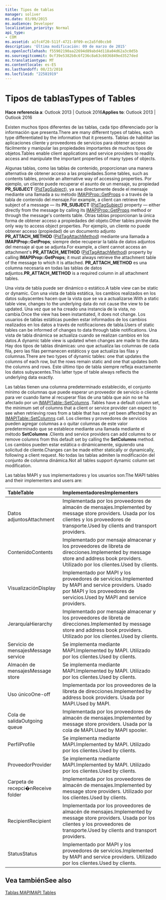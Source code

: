 ```yaml
---
title: Tipos de tablas
manager: soliver
ms.date: 03/09/2015
ms.audience: Developer
localization_priority: Normal
api_type:
- COM
ms.assetid: a1fc4f20-511f-4721-8f09-ec2a5fd0ccb0
description: 'Última modificación: 09 de marzo de 2015'
ms.openlocfilehash: f55902190aa22694d89abd4d118a04d62a3c0d5b
ms.sourcegitcommit: 0cf39e5382b8c6f236c8a63c6036849ed3527ded
ms.translationtype: MT
ms.contentlocale: es-ES
ms.lasthandoff: 08/23/2018
ms.locfileid: "22581919"
---
```

# <a name="types-of-tables"></a><span data-ttu-id="ce060-103">Tipos de tablas</span><span class="sxs-lookup"><span data-stu-id="ce060-103">Types of Tables</span></span>

  
  
<span data-ttu-id="ce060-104">**Hace referencia a**: Outlook 2013 | Outlook 2016</span><span class="sxs-lookup"><span data-stu-id="ce060-104">**Applies to**: Outlook 2013 | Outlook 2016</span></span> 
  
<span data-ttu-id="ce060-105">Existen muchos tipos diferentes de las tablas, cada tipo diferenciado por la información que presenta.</span><span class="sxs-lookup"><span data-stu-id="ce060-105">There are many different types of tables, each type differentiated by the information that it presents.</span></span> <span data-ttu-id="ce060-106">Tablas de habilitar las aplicaciones cliente y proveedores de servicios para obtener acceso fácilmente y manipular las propiedades importantes de muchos tipos de objetos.</span><span class="sxs-lookup"><span data-stu-id="ce060-106">Tables enable client applications and service providers to readily access and manipulate the important properties of many types of objects.</span></span> 
  
<span data-ttu-id="ce060-107">Algunas tablas, como las tablas de contenido, proporcionan una manera alternativa de obtener acceso a las propiedades.</span><span class="sxs-lookup"><span data-stu-id="ce060-107">Some tables, such as contents tables, provide an alternative way of accessing properties.</span></span> <span data-ttu-id="ce060-108">Por ejemplo, un cliente puede recuperar el asunto de un mensaje, su propiedad **PR_SUBJECT** ([PidTagSubject](pidtagsubject-canonical-property.md)), ya sea directamente desde el mensaje mediante una llamada a su método [IMAPIProp::GetProps](imapiprop-getprops.md) o a través de la tabla de contenido del mensaje.</span><span class="sxs-lookup"><span data-stu-id="ce060-108">For example, a client can retrieve the subject of a message — its **PR_SUBJECT** ([PidTagSubject](pidtagsubject-canonical-property.md)) property — either directly from the message by calling its [IMAPIProp::GetProps](imapiprop-getprops.md) method or through the message's contents table.</span></span> <span data-ttu-id="ce060-109">Otras tablas proporcionan la única forma de obtener acceso a propiedades del objeto.</span><span class="sxs-lookup"><span data-stu-id="ce060-109">Other tables provide the only way to access object properties.</span></span> <span data-ttu-id="ce060-110">Por ejemplo, un cliente no puede obtener acceso (propiedad) de un documento adjunto **PR_ATTACH_METHOD** ([PidTagAttachMethod](pidtagattachmethod-canonical-property.md)) mediante una llamada a **IMAPIProp::GetProps**; siempre debe recuperar la tabla de datos adjuntos del mensaje al que se adjunta.</span><span class="sxs-lookup"><span data-stu-id="ce060-110">For example, a client cannot access an attachment's **PR_ATTACH_METHOD** ([PidTagAttachMethod](pidtagattachmethod-canonical-property.md)) property by calling **IMAPIProp::GetProps**; it must always retrieve the attachment table of the message to which it is attached.</span></span> <span data-ttu-id="ce060-111">**PR_ATTACH_METHOD** es una columna necesaria en todas las tablas de datos adjuntos.</span><span class="sxs-lookup"><span data-stu-id="ce060-111">**PR_ATTACH_METHOD** is a required column in all attachment tables.</span></span> 
  
<span data-ttu-id="ce060-112">Una vista de tabla puede ser dinámico o estático.</span><span class="sxs-lookup"><span data-stu-id="ce060-112">A table view can be static or dynamic.</span></span> <span data-ttu-id="ce060-113">Con una vista de tabla estática, los cambios realizados en los datos subyacentes hacen que la vista que se va a actualizarse.</span><span class="sxs-lookup"><span data-stu-id="ce060-113">With a static table view, changes to the underlying data do not cause the view to be updated.</span></span> <span data-ttu-id="ce060-114">Una vez que se ha creado una instancia de la vista, no cambia.</span><span class="sxs-lookup"><span data-stu-id="ce060-114">Once the view has been instantiated, it does not change.</span></span> <span data-ttu-id="ce060-115">Los usuarios de tablas estáticas pueden estar informados de los cambios realizados en los datos a través de notificaciones de tabla.</span><span class="sxs-lookup"><span data-stu-id="ce060-115">Users of static tables can be informed of changes to data through table notifications.</span></span> <span data-ttu-id="ce060-116">Una vista de tabla dinámica se actualiza cuando se realizan cambios en los datos.</span><span class="sxs-lookup"><span data-stu-id="ce060-116">A dynamic table view is updated when changes are made to the data.</span></span> <span data-ttu-id="ce060-117">Hay dos tipos de tablas dinámicas: uno que actualiza las columnas de cada fila, pero las filas permanecen estáticos y que actualiza las filas y columnas.</span><span class="sxs-lookup"><span data-stu-id="ce060-117">There are two types of dynamic tables: one that updates the columns of each row, but the rows remain static and one that updates both the columns and rows.</span></span> <span data-ttu-id="ce060-118">Este último tipo de tabla siempre refleja exactamente los datos subyacentes.</span><span class="sxs-lookup"><span data-stu-id="ce060-118">This latter type of table always reflects the underlying data exactly.</span></span>
  
<span data-ttu-id="ce060-119">Las tablas tienen una columna predeterminado establecido, el conjunto mínimo de columnas que puede esperar un proveedor de servicio o cliente para ver cuando llame al recuperar filas de una tabla que aún no se ha afectado por un [IMAPITable::SetColumns](imapitable-setcolumns.md) .</span><span class="sxs-lookup"><span data-stu-id="ce060-119">Tables have a default column set, the minimum set of columns that a client or service provider can expect to see when retrieving rows from a table that has not yet been affected by an [IMAPITable::SetColumns](imapitable-setcolumns.md) call.</span></span> <span data-ttu-id="ce060-120">Los clientes y proveedores de servicios pueden agregar columnas a o quitar columnas de este valor predeterminado que se establece mediante una llamada mediante el método **SetColumns** .</span><span class="sxs-lookup"><span data-stu-id="ce060-120">Clients and service providers can add columns to or remove columns from this default set by calling the **SetColumns** method.</span></span> <span data-ttu-id="ce060-121">Los cambios pueden estar estática o dinámicamente, siguiendo una solicitud de cliente.</span><span class="sxs-lookup"><span data-stu-id="ce060-121">Changes can be made either statically or dynamically, following a client request.</span></span> <span data-ttu-id="ce060-122">No todas las tablas admiten la modificación del conjunto de columna dinámica.</span><span class="sxs-lookup"><span data-stu-id="ce060-122">Not all tables support dynamic column set modification.</span></span> 
  
<span data-ttu-id="ce060-123">Las tablas MAPI y sus implementadores y los usuarios son:</span><span class="sxs-lookup"><span data-stu-id="ce060-123">The MAPI tables and their implementers and users are:</span></span>
  
|<span data-ttu-id="ce060-124">**Table**</span><span class="sxs-lookup"><span data-stu-id="ce060-124">**Table**</span></span>|<span data-ttu-id="ce060-125">**Implementadores**</span><span class="sxs-lookup"><span data-stu-id="ce060-125">**Implementers**</span></span>|
|:-----|:-----|
|<span data-ttu-id="ce060-126">Datos adjuntos</span><span class="sxs-lookup"><span data-stu-id="ce060-126">Attachment</span></span>  <br/> |<span data-ttu-id="ce060-127">Implementada por los proveedores de almacén de mensajes.</span><span class="sxs-lookup"><span data-stu-id="ce060-127">Implemented by message store providers.</span></span> <span data-ttu-id="ce060-128">Usada por los clientes y los proveedores de transporte.</span><span class="sxs-lookup"><span data-stu-id="ce060-128">Used by clients and transport providers.</span></span>  <br/> |
|<span data-ttu-id="ce060-129">Contenido</span><span class="sxs-lookup"><span data-stu-id="ce060-129">Contents</span></span>  <br/> |<span data-ttu-id="ce060-130">Implementado por mensaje almacenar y los proveedores de libreta de direcciones.</span><span class="sxs-lookup"><span data-stu-id="ce060-130">Implemented by message store and address book providers.</span></span> <span data-ttu-id="ce060-131">Utilizado por los clientes.</span><span class="sxs-lookup"><span data-stu-id="ce060-131">Used by clients.</span></span>  <br/> |
|<span data-ttu-id="ce060-132">Visualización</span><span class="sxs-lookup"><span data-stu-id="ce060-132">Display</span></span>  <br/> |<span data-ttu-id="ce060-133">Implementado por MAPI y los proveedores de servicios.</span><span class="sxs-lookup"><span data-stu-id="ce060-133">Implemented by MAPI and service providers.</span></span> <span data-ttu-id="ce060-134">Usado por MAPI y los proveedores de servicios.</span><span class="sxs-lookup"><span data-stu-id="ce060-134">Used by MAPI and service providers.</span></span>  <br/> |
|<span data-ttu-id="ce060-135">Jerarquía</span><span class="sxs-lookup"><span data-stu-id="ce060-135">Hierarchy</span></span>  <br/> |<span data-ttu-id="ce060-136">Implementado por mensaje almacenar y los proveedores de libreta de direcciones.</span><span class="sxs-lookup"><span data-stu-id="ce060-136">Implemented by message store and address book providers.</span></span> <span data-ttu-id="ce060-137">Utilizado por los clientes.</span><span class="sxs-lookup"><span data-stu-id="ce060-137">Used by clients.</span></span>  <br/> |
|<span data-ttu-id="ce060-138">Servicio de mensajes</span><span class="sxs-lookup"><span data-stu-id="ce060-138">Message service</span></span>  <br/> |<span data-ttu-id="ce060-139">Se implementa mediante MAPI.</span><span class="sxs-lookup"><span data-stu-id="ce060-139">Implemented by MAPI.</span></span> <span data-ttu-id="ce060-140">Utilizado por los clientes.</span><span class="sxs-lookup"><span data-stu-id="ce060-140">Used by clients.</span></span>  <br/> |
|<span data-ttu-id="ce060-141">Almacén de mensajes</span><span class="sxs-lookup"><span data-stu-id="ce060-141">Message store</span></span>  <br/> |<span data-ttu-id="ce060-142">Se implementa mediante MAPI.</span><span class="sxs-lookup"><span data-stu-id="ce060-142">Implemented by MAPI.</span></span> <span data-ttu-id="ce060-143">Utilizado por los clientes.</span><span class="sxs-lookup"><span data-stu-id="ce060-143">Used by clients.</span></span>  <br/> |
|<span data-ttu-id="ce060-144">Uso único</span><span class="sxs-lookup"><span data-stu-id="ce060-144">One-off</span></span>  <br/> |<span data-ttu-id="ce060-145">Implementada por los proveedores de la libreta de direcciones.</span><span class="sxs-lookup"><span data-stu-id="ce060-145">Implemented by address book providers.</span></span> <span data-ttu-id="ce060-146">Usada por MAPI.</span><span class="sxs-lookup"><span data-stu-id="ce060-146">Used by MAPI.</span></span>  <br/> |
|<span data-ttu-id="ce060-147">Cola de salida</span><span class="sxs-lookup"><span data-stu-id="ce060-147">Outgoing queue</span></span>  <br/> |<span data-ttu-id="ce060-148">Implementada por los proveedores de almacén de mensajes.</span><span class="sxs-lookup"><span data-stu-id="ce060-148">Implemented by message store providers.</span></span> <span data-ttu-id="ce060-149">Usada por la cola de MAPI.</span><span class="sxs-lookup"><span data-stu-id="ce060-149">Used by MAPI spooler.</span></span>  <br/> |
|<span data-ttu-id="ce060-150">Perfil</span><span class="sxs-lookup"><span data-stu-id="ce060-150">Profile</span></span>  <br/> |<span data-ttu-id="ce060-151">Se implementa mediante MAPI.</span><span class="sxs-lookup"><span data-stu-id="ce060-151">Implemented by MAPI.</span></span> <span data-ttu-id="ce060-152">Utilizado por los clientes.</span><span class="sxs-lookup"><span data-stu-id="ce060-152">Used by clients.</span></span>  <br/> |
|<span data-ttu-id="ce060-153">Proveedor</span><span class="sxs-lookup"><span data-stu-id="ce060-153">Provider</span></span>  <br/> |<span data-ttu-id="ce060-154">Se implementa mediante MAPI.</span><span class="sxs-lookup"><span data-stu-id="ce060-154">Implemented by MAPI.</span></span> <span data-ttu-id="ce060-155">Utilizado por los clientes.</span><span class="sxs-lookup"><span data-stu-id="ce060-155">Used by clients.</span></span>  <br/> |
|<span data-ttu-id="ce060-156">Carpeta de recepci�n</span><span class="sxs-lookup"><span data-stu-id="ce060-156">Receive folder</span></span>  <br/> |<span data-ttu-id="ce060-157">Implementada por los proveedores de almacén de mensajes.</span><span class="sxs-lookup"><span data-stu-id="ce060-157">Implemented by message store providers.</span></span> <span data-ttu-id="ce060-158">Utilizado por los clientes.</span><span class="sxs-lookup"><span data-stu-id="ce060-158">Used by clients.</span></span>  <br/> |
|<span data-ttu-id="ce060-159">Recipient</span><span class="sxs-lookup"><span data-stu-id="ce060-159">Recipient</span></span>  <br/> |<span data-ttu-id="ce060-160">Implementada por los proveedores de almacén de mensajes.</span><span class="sxs-lookup"><span data-stu-id="ce060-160">Implemented by message store providers.</span></span> <span data-ttu-id="ce060-161">Usada por los clientes y los proveedores de transporte.</span><span class="sxs-lookup"><span data-stu-id="ce060-161">Used by clients and transport providers.</span></span>  <br/> |
|<span data-ttu-id="ce060-162">Status</span><span class="sxs-lookup"><span data-stu-id="ce060-162">Status</span></span>  <br/> |<span data-ttu-id="ce060-163">Implementado por MAPI y los proveedores de servicios.</span><span class="sxs-lookup"><span data-stu-id="ce060-163">Implemented by MAPI and service providers.</span></span> <span data-ttu-id="ce060-164">Utilizado por los clientes.</span><span class="sxs-lookup"><span data-stu-id="ce060-164">Used by clients.</span></span>  <br/> |
   
## <a name="see-also"></a><span data-ttu-id="ce060-165">Vea también</span><span class="sxs-lookup"><span data-stu-id="ce060-165">See also</span></span>



[<span data-ttu-id="ce060-166">Tablas MAPI</span><span class="sxs-lookup"><span data-stu-id="ce060-166">MAPI Tables</span></span>](mapi-tables.md)

